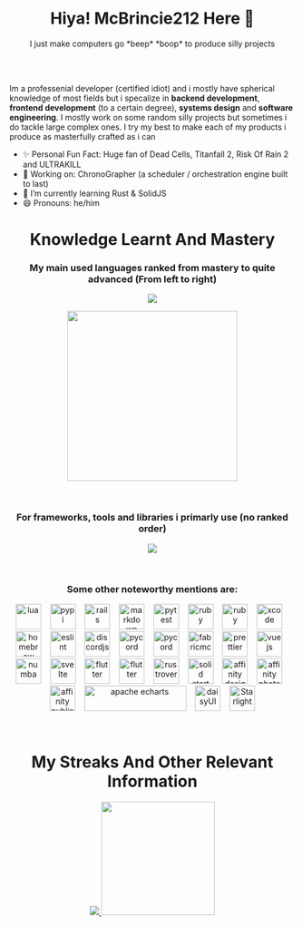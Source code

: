 <h1 align="center"> Hiya! McBrincie212 Here 👋</h1>
<p align="center">I just make computers go *beep* *boop* to produce silly projects</p><br><br>


Im a professenial developer (certified idiot) and i mostly have spherical knowledge of most fields but i specalize in **backend development**, **frontend development** (to a certain degree), **systems design** and **software engineering**. I mostly work on some random silly projects but sometimes i do tackle large complex ones. I try my best to make each of my products i produce as masterfully crafted as i can<br>

- ✨ Personal Fun Fact: Huge fan of Dead Cells, Titanfall 2, Risk Of Rain 2 and ULTRAKILL<br>
- 🔭 Working on: ChronoGrapher (a scheduler / orchestration engine built to last)
- 🌱 I’m currently learning Rust & SolidJS
- 😄 Pronouns: he/him

<h1 align="center">Knowledge Learnt And Mastery</h1>
<h3 align="center">My main used languages ranked from mastery to quite advanced (From left to right)</h3>
<p align="center">
  <a href="https://skillicons.dev">
    <img src="https://skillicons.dev/icons?i=py,rust,godot,ts,js,sqlite,java,sass" />
  </a>
</p>
<p align="center">
  <a href="https://github.com/anuraghazra/github-readme-stats">
    <img height=300 align="center" src="https://github-readme-stats.vercel.app/api/top-langs/?username=GitBrincie212&layout=compact&theme=dark&card_width=400" />
  </a>
</p>
<br />
<h3 align="center">For frameworks, tools and libraries i primarly use (no ranked order)</h3>
<p align="center">
  <a href="https://skillicons.dev">
    <img src="https://skillicons.dev/icons?i=tailwind,tauri,pnpm,vite,obsidian,nodejs,idea,gradle,git,figma,css,html,bootstrap,astro,webstorm,solidjs,pycharm,npm,maven,regex,githubactions" />
  </a>  
</p>
<br />
<h3 align="center">Some other noteworthy mentions are:</h3>
<p align="center">
<img src="https://cdn.jsdelivr.net/gh/devicons/devicon@latest/icons/lua/lua-original.svg" alt="lua" width="45" height="45"/>
<span>&nbsp&nbsp</span>
<img src="https://cdn.jsdelivr.net/gh/devicons/devicon@latest/icons/pypi/pypi-original.svg" alt="pypi" width="45" height="45"/>
<span>&nbsp&nbsp</span>
<img src="https://cdn.jsdelivr.net/gh/devicons/devicon@latest/icons/rails/rails-original-wordmark.svg" alt="rails" width="45" height="45"/>
<span>&nbsp&nbsp</span>
<img src="https://cdn.jsdelivr.net/gh/devicons/devicon@latest/icons/markdown/markdown-original.svg" alt="markdown" width="45" height="45"/>
<span>&nbsp&nbsp</span>
<img src="https://cdn.jsdelivr.net/gh/devicons/devicon@latest/icons/pytest/pytest-original.svg" alt="pytest" width="45" height="45"/>
<span>&nbsp&nbsp</span>
<img src="https://cdn.jsdelivr.net/gh/devicons/devicon@latest/icons/ruby/ruby-original.svg" alt="ruby" width="45" height="45"/>
<span>&nbsp&nbsp</span>
<img src="https://cdn.jsdelivr.net/gh/devicons/devicon@latest/icons/rubymine/rubymine-original.svg" alt="ruby" width="45" height="45"/>
<span>&nbsp&nbsp</span>
<img src="https://cdn.jsdelivr.net/gh/devicons/devicon@latest/icons/xcode/xcode-original.svg" alt="xcode" width="45" height="45"/>
<span>&nbsp&nbsp</span>
<img src="https://cdn.jsdelivr.net/gh/devicons/devicon@latest/icons/homebrew/homebrew-original.svg" alt="homebrew" width="45" height="45"/>
<span>&nbsp&nbsp</span>
<img src="https://cdn.jsdelivr.net/gh/devicons/devicon@latest/icons/eslint/eslint-original.svg" alt="eslint" width="45" height="45"/>
<span>&nbsp&nbsp</span>
<img src="https://cdn.jsdelivr.net/gh/devicons/devicon@latest/icons/discordjs/discordjs-original.svg" alt="discordjs" width="45" height="45"/>
<span>&nbsp&nbsp</span>
<img src="https://pycord.dev/_next/static/media/logo.2762350e.png" alt="pycord" width="45" height="45"/>
<span>&nbsp&nbsp</span>
<img src="https://cdn.jsdelivr.net/gh/devicons/devicon@latest/icons/json/json-original.svg" alt="pycord" width="45" height="45"/>
<span>&nbsp&nbsp</span>
<img src="https://api.iconify.design/material-icon-theme/minecraft-fabric.svg" alt="fabricmc" width="45" height="45"/>
<span>&nbsp&nbsp</span>
<img src="https://api.iconify.design/material-icon-theme/prettier.svg" alt="prettier" width="45" height="45"/>
<span>&nbsp&nbsp</span>
<img src="https://api.iconify.design/material-icon-theme/vue.svg" alt="vuejs" width="45" height="45"/>
<span>&nbsp&nbsp</span>
<img src="https://api.iconify.design/simple-icons/numba.svg?color=%2348a3dc" alt="numba" width="45" height="45"/>
<span>&nbsp&nbsp</span>
<img src="https://api.iconify.design/devicon/svelte.svg" alt="svelte" width="45" height="45"/>
<span>&nbsp&nbsp</span>
<img src="https://cdn.jsdelivr.net/gh/devicons/devicon@latest/icons/flutter/flutter-original.svg" alt="flutter" width="45" height="45"/>
<span>&nbsp&nbsp</span>
<img src="https://avatars.githubusercontent.com/u/28156855?v=4" alt="flutter" width="45" height="45"/>
<span>&nbsp&nbsp</span>
<img src="https://styles.redditmedia.com/t5_9b90l5/styles/communityIcon_1hbt383x43qc1.png" alt="rustrover" width="45" height="45"/>
<span>&nbsp&nbsp</span>
<img src="https://res.cloudinary.com/dg3gyk0gu/image/upload/v1727812592/tags/solid-start.png" alt="solid start" width="45" height="45"/>
<span>&nbsp&nbsp</span>
<img src="https://upload.wikimedia.org/wikipedia/commons/thumb/3/3c/Affinity_Designer_2-logo.svg/1200px-Affinity_Designer_2-logo.svg.png" alt="affinity designer" width="45" height="45"/>
<span>&nbsp&nbsp</span>
<img src="https://upload.wikimedia.org/wikipedia/commons/thumb/f/f5/Affinity_Photo_V2_icon.svg/1200px-Affinity_Photo_V2_icon.svg.png" alt="affinity photo" width="45" height="45"/>
<span>&nbsp&nbsp</span>
<img src="https://upload.wikimedia.org/wikipedia/commons/thumb/9/9c/Affinity_Publisher_V2_icon.svg/1200px-Affinity_Publisher_V2_icon.svg.png" alt="affinity publisher" width="45" height="45"/>
<span>&nbsp&nbsp</span>
<img src="https://upload.wikimedia.org/wikipedia/commons/e/e2/Apache_ECharts_Logo.png" alt="apache echarts" width="180" height="45"/>
<span>&nbsp&nbsp</span>
<img src="https://img.daisyui.com/images/daisyui/mark-static.svg" alt="daisyUI" width="45" height="45"/>
<span>&nbsp&nbsp</span>
<img src="https://understanding-astro-zh-docs.vercel.app/_astro/hero-star.81c1bfde_Z1azGY.webp" alt="Starlight" width="45" height="45"/>
</p>
<br />
<h1 align="center">My Streaks And Other Relevant Information</h1>
<p align="center">
  <a href="https://git.io/streak-stats">
    <img src="https://streak-stats.demolab.com/?user=GitBrincie212&theme=dark" />
  </a>
  <a href="https://github.com/anuraghazra/github-readme-stats">
    <img height=200 src="https://github-readme-stats.vercel.app/api?username=GitBrincie212&theme=dark&show_icons=true" />
  </a>
</p>
